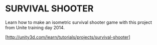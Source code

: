 # SURVIVAL SHOOTER
Learn how to make an isometric survival shooter game with this project from Unite training day 2014.

[http://unity3d.com/learn/tutorials/projects/survival-shooter]
